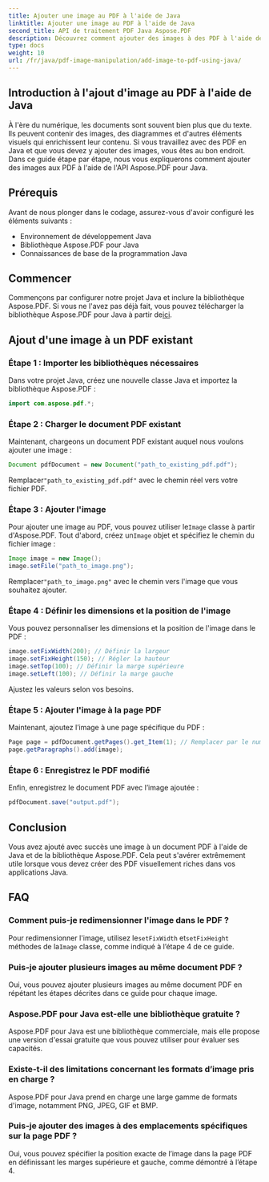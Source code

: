 ```yaml
---
title: Ajouter une image au PDF à l'aide de Java
linktitle: Ajouter une image au PDF à l'aide de Java
second_title: API de traitement PDF Java Aspose.PDF
description: Découvrez comment ajouter des images à des PDF à l'aide de Java grâce à notre guide étape par étape. Améliorez vos documents PDF avec des éléments visuels sans effort.
type: docs
weight: 10
url: /fr/java/pdf-image-manipulation/add-image-to-pdf-using-java/
---
```


## Introduction à l'ajout d'image au PDF à l'aide de Java

À l'ère du numérique, les documents sont souvent bien plus que du texte. Ils peuvent contenir des images, des diagrammes et d'autres éléments visuels qui enrichissent leur contenu. Si vous travaillez avec des PDF en Java et que vous devez y ajouter des images, vous êtes au bon endroit. Dans ce guide étape par étape, nous vous expliquerons comment ajouter des images aux PDF à l'aide de l'API Aspose.PDF pour Java.

## Prérequis

Avant de nous plonger dans le codage, assurez-vous d'avoir configuré les éléments suivants :

- Environnement de développement Java
- Bibliothèque Aspose.PDF pour Java
- Connaissances de base de la programmation Java

## Commencer

Commençons par configurer notre projet Java et inclure la bibliothèque Aspose.PDF. Si vous ne l'avez pas déjà fait, vous pouvez télécharger la bibliothèque Aspose.PDF pour Java à partir de[ici](https://releases.aspose.com/pdf/java/).

## Ajout d'une image à un PDF existant

### Étape 1 : Importer les bibliothèques nécessaires

Dans votre projet Java, créez une nouvelle classe Java et importez la bibliothèque Aspose.PDF :

```java
import com.aspose.pdf.*;
```

### Étape 2 : Charger le document PDF existant

Maintenant, chargeons un document PDF existant auquel nous voulons ajouter une image :

```java
Document pdfDocument = new Document("path_to_existing_pdf.pdf");
```

 Remplacer`"path_to_existing_pdf.pdf"` avec le chemin réel vers votre fichier PDF.

### Étape 3 : Ajouter l'image

 Pour ajouter une image au PDF, vous pouvez utiliser le`Image` classe à partir d'Aspose.PDF. Tout d'abord, créez un`Image` objet et spécifiez le chemin du fichier image :

```java
Image image = new Image();
image.setFile("path_to_image.png");
```

 Remplacer`"path_to_image.png"` avec le chemin vers l'image que vous souhaitez ajouter.

### Étape 4 : Définir les dimensions et la position de l'image

Vous pouvez personnaliser les dimensions et la position de l'image dans le PDF :

```java
image.setFixWidth(200); // Définir la largeur
image.setFixHeight(150); // Régler la hauteur
image.setTop(100); // Définir la marge supérieure
image.setLeft(100); // Définir la marge gauche
```

Ajustez les valeurs selon vos besoins.

### Étape 5 : Ajouter l'image à la page PDF

Maintenant, ajoutez l’image à une page spécifique du PDF :

```java
Page page = pdfDocument.getPages().get_Item(1); // Remplacer par le numéro de page souhaité
page.getParagraphs().add(image);
```

### Étape 6 : Enregistrez le PDF modifié

Enfin, enregistrez le document PDF avec l’image ajoutée :

```java
pdfDocument.save("output.pdf");
```

## Conclusion

Vous avez ajouté avec succès une image à un document PDF à l'aide de Java et de la bibliothèque Aspose.PDF. Cela peut s'avérer extrêmement utile lorsque vous devez créer des PDF visuellement riches dans vos applications Java.

## FAQ

### Comment puis-je redimensionner l'image dans le PDF ?

 Pour redimensionner l'image, utilisez le`setFixWidth` et`setFixHeight` méthodes de la`Image` classe, comme indiqué à l’étape 4 de ce guide.

### Puis-je ajouter plusieurs images au même document PDF ?

Oui, vous pouvez ajouter plusieurs images au même document PDF en répétant les étapes décrites dans ce guide pour chaque image.

### Aspose.PDF pour Java est-elle une bibliothèque gratuite ?

Aspose.PDF pour Java est une bibliothèque commerciale, mais elle propose une version d'essai gratuite que vous pouvez utiliser pour évaluer ses capacités.

### Existe-t-il des limitations concernant les formats d’image pris en charge ?

Aspose.PDF pour Java prend en charge une large gamme de formats d'image, notamment PNG, JPEG, GIF et BMP.

### Puis-je ajouter des images à des emplacements spécifiques sur la page PDF ?

Oui, vous pouvez spécifier la position exacte de l’image dans la page PDF en définissant les marges supérieure et gauche, comme démontré à l’étape 4.